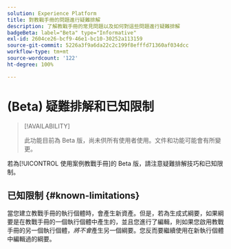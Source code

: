 ```yaml
---
solution: Experience Platform
title: 對教戰手冊的問題進行疑難排解
description: 了解教戰手冊的常見問題以及如何對這些問題進行疑難排解
badgeBeta: label="Beta" type="Informative"
exl-id: 2604ce26-bcf9-46e1-bc10-30252a113159
source-git-commit: 5226a3f9a6da22c2c199f8efffd71360af034dcc
workflow-type: tm+mt
source-wordcount: '122'
ht-degree: 100%

---
```



# (Beta) 疑難排解和已知限制

>[!AVAILABILITY]
>
>此功能目前為 Beta 版，尚未供所有使用者使用。文件和功能可能會有所變更。

若為[!UICONTROL 使用案例教戰手冊]的 Beta 版，請注意疑難排解技巧和已知限制。

## 已知限制 {#known-limitations}

當您建立教戰手冊的執行個體時，會產生新資產。但是，若為生成式綱要，如果綱要是在教戰手冊的一個執行個體中產生的，並且您進行了編輯，則如果您啟用教戰手冊的另一個執行個體，*將不會*&#x200B;產生另一個綱要。您反而要繼續使用在新執行個體中編輯過的綱要。
